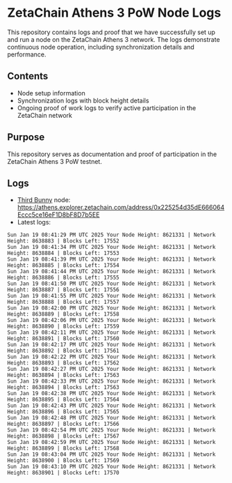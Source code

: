 # ZetaChain Athens 3 PoW Node Logs
This repository contains logs and proof that we have successfully set up and run a node on the ZetaChain Athens 3 network. The logs demonstrate continuous node operation, including synchronization details and performance.

## Contents
- Node setup information
- Synchronization logs with block height details
- Ongoing proof of work logs to verify active participation in the ZetaChain network

## Purpose
This repository serves as documentation and proof of participation in the ZetaChain Athens 3 PoW testnet.

## Logs

- [Third Bunny](https://thirdbunny.xyz/) node: https://athens.explorer.zetachain.com/address/0x225254d35dE666064Eccc5ce16eF1D8bF8D7b5EE
- Latest logs:
```
Sun Jan 19 08:41:29 PM UTC 2025 Your Node Height: 8621331 | Network Height: 8638883 | Blocks Left: 17552
Sun Jan 19 08:41:34 PM UTC 2025 Your Node Height: 8621331 | Network Height: 8638884 | Blocks Left: 17553
Sun Jan 19 08:41:39 PM UTC 2025 Your Node Height: 8621331 | Network Height: 8638885 | Blocks Left: 17554
Sun Jan 19 08:41:44 PM UTC 2025 Your Node Height: 8621331 | Network Height: 8638886 | Blocks Left: 17555
Sun Jan 19 08:41:50 PM UTC 2025 Your Node Height: 8621331 | Network Height: 8638887 | Blocks Left: 17556
Sun Jan 19 08:41:55 PM UTC 2025 Your Node Height: 8621331 | Network Height: 8638888 | Blocks Left: 17557
Sun Jan 19 08:42:00 PM UTC 2025 Your Node Height: 8621331 | Network Height: 8638889 | Blocks Left: 17558
Sun Jan 19 08:42:06 PM UTC 2025 Your Node Height: 8621331 | Network Height: 8638890 | Blocks Left: 17559
Sun Jan 19 08:42:11 PM UTC 2025 Your Node Height: 8621331 | Network Height: 8638891 | Blocks Left: 17560
Sun Jan 19 08:42:17 PM UTC 2025 Your Node Height: 8621331 | Network Height: 8638892 | Blocks Left: 17561
Sun Jan 19 08:42:22 PM UTC 2025 Your Node Height: 8621331 | Network Height: 8638893 | Blocks Left: 17562
Sun Jan 19 08:42:27 PM UTC 2025 Your Node Height: 8621331 | Network Height: 8638894 | Blocks Left: 17563
Sun Jan 19 08:42:33 PM UTC 2025 Your Node Height: 8621331 | Network Height: 8638894 | Blocks Left: 17563
Sun Jan 19 08:42:38 PM UTC 2025 Your Node Height: 8621331 | Network Height: 8638895 | Blocks Left: 17564
Sun Jan 19 08:42:43 PM UTC 2025 Your Node Height: 8621331 | Network Height: 8638896 | Blocks Left: 17565
Sun Jan 19 08:42:48 PM UTC 2025 Your Node Height: 8621331 | Network Height: 8638897 | Blocks Left: 17566
Sun Jan 19 08:42:54 PM UTC 2025 Your Node Height: 8621331 | Network Height: 8638898 | Blocks Left: 17567
Sun Jan 19 08:42:59 PM UTC 2025 Your Node Height: 8621331 | Network Height: 8638899 | Blocks Left: 17568
Sun Jan 19 08:43:04 PM UTC 2025 Your Node Height: 8621331 | Network Height: 8638900 | Blocks Left: 17569
Sun Jan 19 08:43:10 PM UTC 2025 Your Node Height: 8621331 | Network Height: 8638901 | Blocks Left: 17570
```
